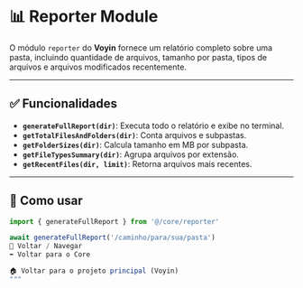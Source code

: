 # 📊 Reporter Module

O módulo `reporter` do **Voyin** fornece um relatório completo sobre uma pasta, incluindo quantidade de arquivos, tamanho por pasta, tipos de arquivos e arquivos modificados recentemente.

---

## ✅ Funcionalidades

- **`generateFullReport(dir)`**: Executa todo o relatório e exibe no terminal.
- **`getTotalFilesAndFolders(dir)`**: Conta arquivos e subpastas.
- **`getFolderSizes(dir)`**: Calcula tamanho em MB por subpasta.
- **`getFileTypesSummary(dir)`**: Agrupa arquivos por extensão.
- **`getRecentFiles(dir, limit)`**: Retorna arquivos mais recentes.

---

## 🚀 Como usar

```ts
import { generateFullReport } from '@/core/reporter'

await generateFullReport('/caminho/para/sua/pasta')
🔗 Voltar / Navegar
⬅ Voltar para o Core

🏠 Voltar para o projeto principal (Voyin)
"""